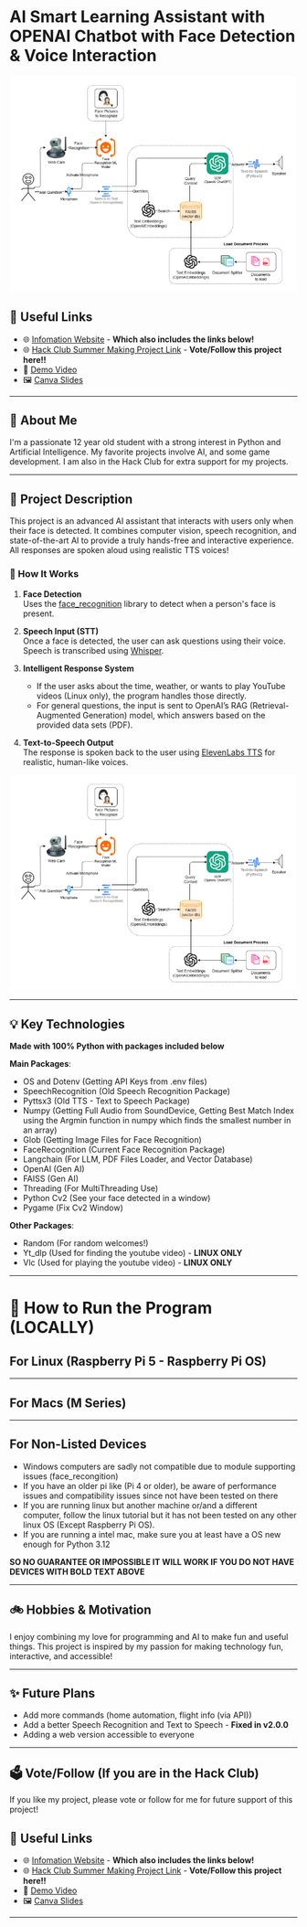 # AI Smart Learning Assistant with OPENAI Chatbot with Face Detection & Voice Interaction


![How it Works!](README%20Images/Readme_Image1.png)

## 🔗 Useful Links

- 🌐 [Infomation Website](https://jspahiu.github.io/AI_Smart_Learning_Assistant_Website/) - **Which also includes the links below!**
- 🌐 [Hack Club Summer Making Project Link](https://summer.hackclub.com/projects/7469) - **Vote/Follow this project here!!**
- 🎥 [Demo Video](https://www.youtube.com/watch?v=...)
- 🖼️ [Canva Slides](https://www.canva.com/design/DAGtr9JIF9c/WJH7KuGL-aDJ_i0GtBn2MQ/view?utm_content=DAGtr9JIF9c&utm_campaign=designshare&utm_medium=link2&utm_source=uniquelinks&utlId=h86fe98d52c)

---

## 👋 About Me
I'm a passionate 12 year old student with a strong interest in Python and Artificial Intelligence. My favorite projects involve AI, and some game development. I am also in the Hack Club for extra support for my projects.

---

## 📝 Project Description

This project is an advanced AI assistant that interacts with users only when their face is detected. It combines computer vision, speech recognition, and state-of-the-art AI to provide a truly hands-free and interactive experience. All responses are spoken aloud using realistic TTS voices!

### 🔄 How It Works

1. **Face Detection**  
   Uses the [face_recognition](https://github.com/ageitgey/face_recognition) library to detect when a person's face is present.

2. **Speech Input (STT)**  
   Once a face is detected, the user can ask questions using their voice. Speech is transcribed using [Whisper](https://github.com/openai/whisper).

3. **Intelligent Response System**  
   - If the user asks about the time, weather, or wants to play YouTube videos (Linux only), the program handles those directly.
   - For general questions, the input is sent to OpenAI’s RAG (Retrieval-Augmented Generation) model, which answers based on the provided data sets (PDF).

4. **Text-to-Speech Output**  
   The response is spoken back to the user using [ElevenLabs TTS](https://elevenlabs.io/) for realistic, human-like voices.


![How it Works!](README%20Images/Readme_Image1.png)

---

## 💡 Key Technologies

**Made with 100% Python with packages included below**

**Main Packages**:

- OS and Dotenv (Getting API Keys from .env files)
- SpeechRecognition (Old Speech Recognition Package)
- Pyttsx3 (Old TTS - Text to Speech Package)
- Numpy (Getting Full Audio from SoundDevice, Getting Best Match Index using the Argmin function in numpy which finds the smallest number in an array)
- Glob (Getting Image Files for Face Recognition)
- FaceRecognition (Current Face Recognition Package)
- Langchain (For LLM, PDF Files Loader, and Vector Database)
- OpenAI (Gen AI)
- FAISS (Gen AI)
- Threading (For MultiThreading Use)
- Python Cv2 (See your face detected in a window)
- Pygame (Fix Cv2 Window)

**Other Packages**:

- Random (For random welcomes!)
- Yt_dlp (Used for finding the youtube video) - **LINUX ONLY**
- Vlc (Used for playing the youtube video) - **LINUX ONLY**


---

# 🏃 How to Run the Program (LOCALLY)

## For Linux (Raspberry Pi 5 - Raspberry Pi OS)


---

## For Macs (M Series)

---

## For Non-Listed Devices


- Windows computers are sadly not compatible due to module supporting issues (face_recongition)
- If you have an older pi like (Pi 4 or older), be aware of performance issues and compatibility issues since not have been tested on there
- If you are running linux but another machine or/and a different computer, follow the linux tutorial but it has not been tested on any other linux OS (Except Raspberry Pi OS).
- If you are running a intel mac, make sure you at least have a OS new enough for Python 3.12

**SO NO GUARANTEE OR IMPOSSIBLE IT WILL WORK IF YOU DO NOT HAVE DEVICES WITH BOLD TEXT ABOVE**

---

## 🚲 Hobbies & Motivation

I enjoy combining my love for programming and AI to make fun and useful things. This project is inspired by my passion for making technology fun, interactive, and accessible!

---

## ✨ Future Plans

- Add more commands (home automation, flight info (via API))
- Add a better Speech Recognition and Text to Speech - **Fixed in v2.0.0**
- Adding a web version accessible to everyone

---

## 🗳️ Vote/Follow (If you are in the Hack Club)

If you like my project, please vote or follow for me for future support of this project!

## 🔗 Useful Links

- 🌐 [Infomation Website](https://jspahiu.github.io/AI_Smart_Learning_Assistant_Website/) - **Which also includes the links below!**
- 🌐 [Hack Club Summer Making Project Link](https://summer.hackclub.com/projects/7469) - **Vote/Follow this project here!!**
- 🎥 [Demo Video](https://www.youtube.com/watch?v=...)
- 🖼️ [Canva Slides](https://www.canva.com/design/DAGtr9JIF9c/WJH7KuGL-aDJ_i0GtBn2MQ/view?utm_content=DAGtr9JIF9c&utm_campaign=designshare&utm_medium=link2&utm_source=uniquelinks&utlId=h86fe98d52c)
---
